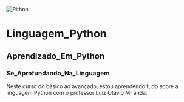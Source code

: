 ![Pithon](https://camo.githubusercontent.com/fbc3c194bf38cb54d8fee74744da8a4f2d82b453fa8b2a9fa61c6ff047c5b9e8/68747470733a2f2f6d656469612e67697068792e636f6d2f6d656469612f6548397361775162616a41514d2f736f757263652e676966)

# Linguagem_Python
## Aprendizado_Em_Python
### Se_Aprofundando_Na_Linguagem

Neste curso do básico ao avançado, estou aprendendo tudo sobre a linguagem Python com o professor Luiz Otavio Miranda.
